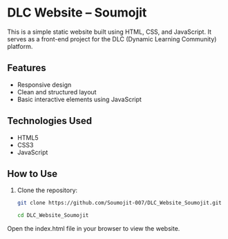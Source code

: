 # DLC Website – Soumojit

This is a simple static website built using HTML, CSS, and JavaScript. It serves as a front-end project for the DLC (Dynamic Learning Community) platform.

## Features

- Responsive design
- Clean and structured layout
- Basic interactive elements using JavaScript

## Technologies Used

- HTML5
- CSS3
- JavaScript

## How to Use

1. Clone the repository:
   ```bash
   git clone https://github.com/Soumojit-007/DLC_Website_Soumojit.git

   cd DLC_Website_Soumojit
Open the index.html file in your browser to view the website.

